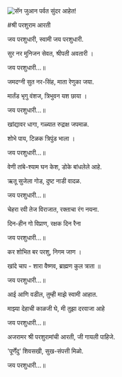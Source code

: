 ![सॅन जुआन पर्वत सुंदर आहेत!](lib/assets/images/artis/img.png "सॅन जुआन पर्वत")

#श्री परशुराम आरती

जय परशुधारी, स्वामी जय परशुधारी.

सुर नर मुनिजन सेवत, श्रीपती अवतारी ।

जय परशुधारी...॥

जमदग्नी सुत नर-सिंह, माता रेणुका जया.

मार्तंड भृगु वंशज, त्रिभुवन यश छाया ।

जय परशुधारी...॥

खांद्यावर धागा, गळ्यात रुद्राक्ष जपमाळ.

शोभे पाय, टिळक त्रिपुंड भाला ।

जय परशुधारी...॥

वेणी तांबे-श्याम घन केश, डोके बांधलेले आहे.

ऋतू सुजेला गोड, दुष्ट नाडी वादळ.

जय परशुधारी...॥

चेहरा रवी तेज विराजात, रक्ताचा रंग नयना.

दिन-हीन गो विप्राण, रक्षक दिन रैना

जय परशुधारी...॥

कर शोभित बर परशु, निगम जाण ।

खांदे चाप - शारा वैष्णव, ब्राह्मण कुल त्राता ॥

जय परशुधारी...॥

आई आणि वडील, तुम्ही माझे स्वामी आहात.

माझ्या देहाची काळजी घे, मी तुझा दरवाजा आहे

जय परशुधारी...॥

अजरामर श्री परशुरामांची आरती, जी गायली पाहिजे.

'पूर्णेंदु' शिवसखी, सुख-संपत्ती मिळो.

जय परशुधारी...॥